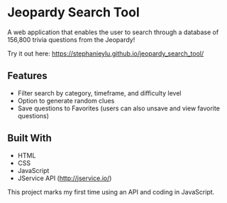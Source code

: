 # Jeopardy Search Tool
A web application that enables the user to search through a database of 156,800 trivia questions from the Jeopardy! 

Try it out here: https://stephanieylu.github.io/jeopardy_search_tool/

## Features

* Filter search by category, timeframe, and difficulty level
* Option to generate random clues 
* Save questions to Favorites (users can also unsave and view favorite questions)

## Built With

* HTML
* CSS
* JavaScript
* JService API (http://jservice.io/)

This project marks my first time using an API and coding in JavaScript. 
